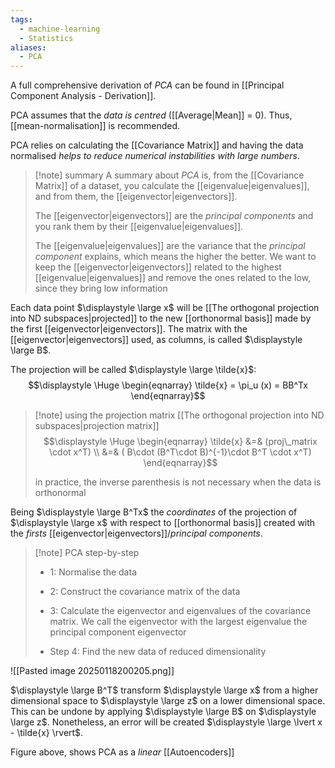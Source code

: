```yaml
---
tags:
  - machine-learning
  - Statistics
aliases:
  - PCA
---
```

A full comprehensive derivation of *PCA* can be found in [[Principal Component Analysis - Derivation]]. 

PCA assumes that the *data is centred* ([[Average|Mean]] = 0). Thus, [[mean-normalisation]] is recommended.

PCA relies on calculating the [[Covariance Matrix]] and having the data normalised *helps to reduce numerical instabilities with large numbers*.


>[!note] summary
> A summary about *PCA* is, from the [[Covariance Matrix]] of a dataset, you calculate the [[eigenvalue|eigenvalues]], and from them, the [[eigenvector|eigenvectors]].
>
> The [[eigenvector|eigenvectors]] are the *principal components* and you rank them by their [[eigenvalue|eigenvalues]].
>
> The [[eigenvalue|eigenvalues]] are the variance that the *principal component* explains, which means the higher the better. We want to keep the [[eigenvector|eigenvectors]] related to the highest [[eigenvalue|eigenvalues]] and remove the ones related to the low, since they bring low information


Each data point $\displaystyle \large x$ will be [[The orthogonal projection into ND subspaces|projected]] to the new [[orthonormal basis]] made by the first [[eigenvector|eigenvectors]]. The matrix with the [[eigenvector|eigenvectors]] used, as columns, is called $\displaystyle \large B$.

The projection will be called $\displaystyle \large \tilde{x}$:
$$\displaystyle \Huge \begin{eqnarray} 
\tilde{x} = \pi_u (x) = BB^Tx
\end{eqnarray}$$

>[!note] using the projection matrix
> [[The orthogonal projection into ND subspaces|projection matrix]]
>$$\displaystyle \Huge \begin{eqnarray} 
>\tilde{x} &=& (proj\_matrix \cdot x^T)
>\\
>&=& (
>B\cdot 
>(B^T\cdot 
>B)^{-1}\cdot 
>B^T
>\cdot x^T)
>\end{eqnarray}$$
>
>in practice, the inverse parenthesis is not necessary when the data is orthonormal


Being $\displaystyle \large B^Tx$ the *coordinates* of the projection of $\displaystyle \large x$ with respect to [[orthonormal basis]] created with the *firsts* [[eigenvector|eigenvectors]]/*principal components*.

>[!note] PCA step-by-step
>
>- 1: Normalise the data
>
>- 2: Construct the covariance matrix of the data
>
>- 3: Calculate the eigenvector and eigenvalues of the covariance matrix. We call the eigenvector with the largest eigenvalue the principal component eigenvector
>
>- Step 4: Find the new data of reduced dimensionality

![[Pasted image 20250118200205.png]]

$\displaystyle \large B^T$ transform $\displaystyle \large x$ from a higher dimensional space to $\displaystyle \large z$ on a lower dimensional space. This can be undone by applying $\displaystyle \large B$ on $\displaystyle \large z$. Nonetheless, an error will be created $\displaystyle \large \lvert x - \tilde{x} \rvert$.

Figure above, shows PCA as a *linear* [[Autoencoders]]